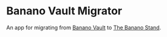 # Banano Vault Migrator

An app for migrating from [Banano Vault](https://vault.banano.cc) to [The Banano Stand](https://thebananostand.com).
